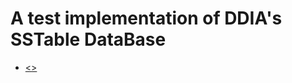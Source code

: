 # A test implementation of DDIA's SSTable DataBase

- [<<Designing Data-Intensive Application>>](https://github.com/Vonng/ddia)